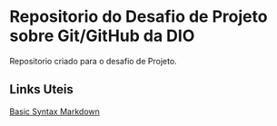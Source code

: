 # Repositorio do Desafio de Projeto sobre Git/GitHub da DIO
Repositorio criado para o desafio de Projeto.
## Links Uteis
[Basic Syntax Markdown](https://www.markdownguide.org/basic-syntax/)
